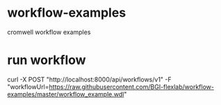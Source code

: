 # workflow-examples
cromwell workflow examples

# run workflow
curl -X POST "http://localhost:8000/api/workflows/v1" -F "workflowUrl=https://raw.githubusercontent.com/BGI-flexlab/workflow-examples/master/workflow_example.wdl"

